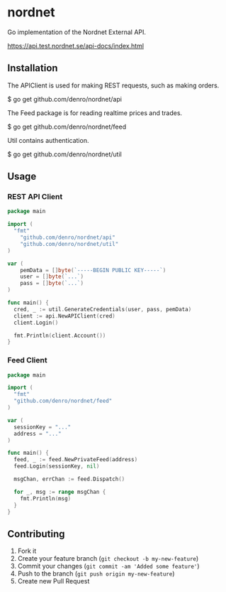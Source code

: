 # nordnet

Go implementation of the Nordnet External API.

https://api.test.nordnet.se/api-docs/index.html

## Installation

The APIClient is used for making REST requests, such as making orders.

  $ go get github.com/denro/nordnet/api

The Feed package is for reading realtime prices and trades.

  $ go get github.com/denro/nordnet/feed

Util contains authentication.

  $ go get github.com/denro/nordnet/util


## Usage


### REST API Client

```go
package main

import (
  "fmt"
	"github.com/denro/nordnet/api"
	"github.com/denro/nordnet/util"
)

var (
	pemData = []byte(`-----BEGIN PUBLIC KEY-----`) 
	user = []byte(`...`)
	pass = []byte(`...`)
)

func main() {
  cred, _ := util.GenerateCredentials(user, pass, pemData)
  client := api.NewAPIClient(cred)
  client.Login()

  fmt.Println(client.Account())
}
```

### Feed Client

```go
package main

import (
  "fmt"
  "github.com/denro/nordnet/feed"
)

var (
  sessionKey = "..."
  address = "..."
)

func main() {
  feed, _ := feed.NewPrivateFeed(address)
  feed.Login(sessionKey, nil)

  msgChan, errChan := feed.Dispatch()

  for _, msg := range msgChan {
    fmt.Println(msg)
  }
}
```

## Contributing

1. Fork it
2. Create your feature branch (`git checkout -b my-new-feature`)
3. Commit your changes (`git commit -am 'Added some feature'`)
4. Push to the branch (`git push origin my-new-feature`)
5. Create new Pull Request
